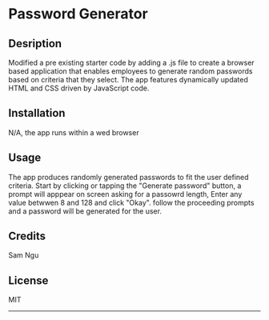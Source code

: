 # Password Generator

## Desription

Modified a pre existing starter code by adding a .js file to create a browser based application that enables employees to generate random passwords based on criteria that they select.
The app features dynamically updated HTML and CSS driven by JavaScript code.


## Installation

N/A, the app runs within a wed browser

## Usage

The app produces randomly generated passwords to fit the user defined criteria. Start by clicking or tapping the "Generate password" button, a prompt will apppear on screen asking for a passowrd length, Enter any value betwwen 8 and 128 and click "Okay". follow the proceeding prompts and a password will be generated for the user. 

## Credits

Sam Ngu

## License

MIT

---
